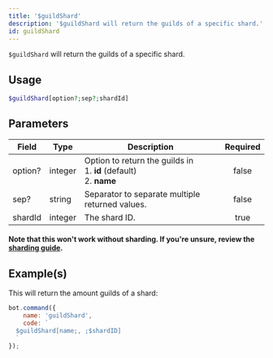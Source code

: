```yaml
---
title: '$guildShard'
description: '$guildShard will return the guilds of a specific shard.'
id: guildShard
---
```


`$guildShard` will return the guilds of a specific shard.

## Usage

```php
$guildShard[option?;sep?;shardId]
```

## Parameters

| Field   | Type    | Description                                                                              | Required |
| ------- | ------- | ---------------------------------------------------------------------------------------- |:--------:|
| option? | integer | Option to return the guilds in <br /> 1. **id** (default) <br /> 2. **name** |  false   |
| sep?    | string  | Separator to separate multiple returned values.                                          |  false   |
| shardId | integer | The shard ID.                                                                            |   true   |

#### Note that this won't work without sharding. If you're unsure, review the [sharding guide](../../guides/client/6sharding.md).

## Example(s)

This will return the amount guilds of a shard:

```javascript
bot.command({
    name: 'guildShard',
    code: `
  $guildShard[name;, ;$shardID]
  `
});
```
